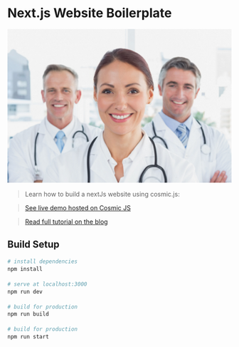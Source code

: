 # Next.js Website Boilerplate

![next-js-website-demo](screenshots/medical-professional.png)

> Learn how to build a nextJs website using cosmic.js:

> [See live demo hosted on Cosmic JS](http://react-auth-app.cosmicapp.co/)

> [Read full tutorial on the blog](https://cosmicjs.com/blog/react-auth-app-blog-demo)

## Build Setup

``` bash
# install dependencies
npm install

# serve at localhost:3000
npm run dev

# build for production
npm run build

# build for production
npm run start
```